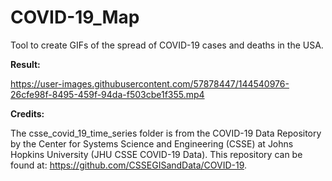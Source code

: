 # COVID-19_Map
Tool to create GIFs of the spread of COVID-19 cases and deaths in the USA.

**Result:**

https://user-images.githubusercontent.com/57878447/144540976-26cfe98f-8495-459f-94da-f503cbe1f355.mp4

**Credits:**

The csse_covid_19_time_series folder is from the COVID-19 Data Repository by the Center for Systems Science and Engineering (CSSE) at Johns Hopkins University (JHU CSSE COVID-19 Data). This repository can be found at: https://github.com/CSSEGISandData/COVID-19.
